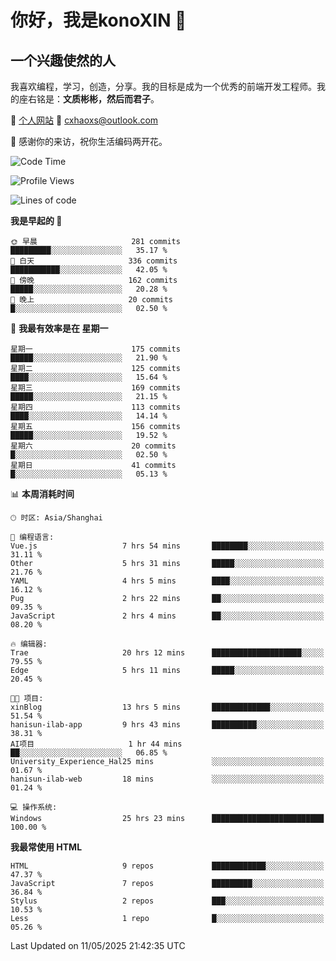 <!--
**konoXIN/konoXIN** is a ✨ _special_ ✨ repository because its `README.md` (this file) appears on your GitHub profile.

Here are some ideas to get you started:

- 🔭 I’m currently working on ...
- 🌱 I’m currently learning ...
- 👯 I’m looking to collaborate on ...
- 🤔 I’m looking for help with ...
- 💬 Ask me about ...
- 📫 How to reach me: ...
- 😄 Pronouns: ...
- ⚡ Fun fact: ...
-->
# 你好，我是konoXIN 👋
## 一个兴趣使然的人

我喜欢编程，学习，创造，分享。我的目标是成为一个优秀的前端开发工程师。我的座右铭是：**文质彬彬，然后而君子**。

📄 [个人网站](https://www.konoxin.top/)  📮 cxhaoxs@outlook.com
    
👋 感谢你的来访，祝你生活编码两开花。
 <!--START_SECTION:waka-->
![Code Time](http://img.shields.io/badge/Code%20Time-2%2C148%20hrs%2047%20mins-blue)

![Profile Views](http://img.shields.io/badge/%E4%B8%AA%E4%BA%BA%E8%B5%84%E6%96%99%E8%A7%82%E7%9C%8B%E6%AC%A1%E6%95%B0-0-blue)

![Lines of code](https://img.shields.io/badge/%E4%BB%8E%E3%80%8CHello%20World%E3%80%8D%E8%B5%B7%E6%88%91%E5%B7%B2%E7%BB%8F%E5%86%99%E4%BA%86-298.3%20thousand%20%E8%A1%8C%E4%BB%A3%E7%A0%81-blue)

**我是早起的 🐤** 

```text
🌞 早晨                     281 commits         █████████░░░░░░░░░░░░░░░░   35.17 % 
🌆 白天                     336 commits         ███████████░░░░░░░░░░░░░░   42.05 % 
🌃 傍晚                     162 commits         █████░░░░░░░░░░░░░░░░░░░░   20.28 % 
🌙 晚上                     20 commits          █░░░░░░░░░░░░░░░░░░░░░░░░   02.50 % 
```
📅 **我最有效率是在 星期一** 

```text
星期一                      175 commits         █████░░░░░░░░░░░░░░░░░░░░   21.90 % 
星期二                      125 commits         ████░░░░░░░░░░░░░░░░░░░░░   15.64 % 
星期三                      169 commits         █████░░░░░░░░░░░░░░░░░░░░   21.15 % 
星期四                      113 commits         ████░░░░░░░░░░░░░░░░░░░░░   14.14 % 
星期五                      156 commits         █████░░░░░░░░░░░░░░░░░░░░   19.52 % 
星期六                      20 commits          █░░░░░░░░░░░░░░░░░░░░░░░░   02.50 % 
星期日                      41 commits          █░░░░░░░░░░░░░░░░░░░░░░░░   05.13 % 
```


📊 **本周消耗时间** 

```text
🕑︎ 时区: Asia/Shanghai

💬 编程语言: 
Vue.js                   7 hrs 54 mins       ████████░░░░░░░░░░░░░░░░░   31.11 % 
Other                    5 hrs 31 mins       █████░░░░░░░░░░░░░░░░░░░░   21.76 % 
YAML                     4 hrs 5 mins        ████░░░░░░░░░░░░░░░░░░░░░   16.12 % 
Pug                      2 hrs 22 mins       ██░░░░░░░░░░░░░░░░░░░░░░░   09.35 % 
JavaScript               2 hrs 4 mins        ██░░░░░░░░░░░░░░░░░░░░░░░   08.20 % 

🔥 编辑器: 
Trae                     20 hrs 12 mins      ████████████████████░░░░░   79.55 % 
Edge                     5 hrs 11 mins       █████░░░░░░░░░░░░░░░░░░░░   20.45 % 

🐱‍💻 项目: 
xinBlog                  13 hrs 5 mins       █████████████░░░░░░░░░░░░   51.54 % 
hanisun-ilab-app         9 hrs 43 mins       ██████████░░░░░░░░░░░░░░░   38.31 % 
AI项目                     1 hr 44 mins        ██░░░░░░░░░░░░░░░░░░░░░░░   06.85 % 
University_Experience_Hal25 mins             ░░░░░░░░░░░░░░░░░░░░░░░░░   01.67 % 
hanisun-ilab-web         18 mins             ░░░░░░░░░░░░░░░░░░░░░░░░░   01.24 % 

💻 操作系统: 
Windows                  25 hrs 23 mins      █████████████████████████   100.00 % 
```

**我最常使用 HTML** 

```text
HTML                     9 repos             ████████████░░░░░░░░░░░░░   47.37 % 
JavaScript               7 repos             █████████░░░░░░░░░░░░░░░░   36.84 % 
Stylus                   2 repos             ███░░░░░░░░░░░░░░░░░░░░░░   10.53 % 
Less                     1 repo              █░░░░░░░░░░░░░░░░░░░░░░░░   05.26 % 
```




 Last Updated on 11/05/2025 21:42:35 UTC
<!--END_SECTION:waka-->
